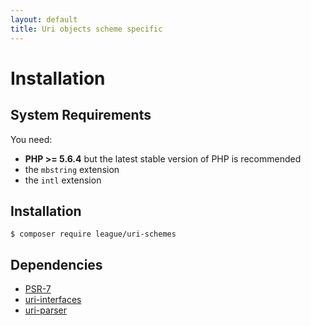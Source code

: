 ```yaml
---
layout: default
title: Uri objects scheme specific
---
```


Installation
=======

System Requirements
-------

You need:

- **PHP >= 5.6.4** but the latest stable version of PHP is recommended
- the `mbstring` extension
- the `intl` extension

Installation
--------

```
$ composer require league/uri-schemes
```

Dependencies
-------

- [PSR-7](http://www.php-fig.org/psr/psr-7/)
- [uri-interfaces](https://github.com/thephpleague/uri-interfaces)
- [uri-parser](https://github.com/thephpleague/uri-parser)